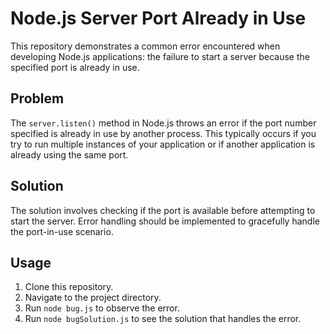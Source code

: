 # Node.js Server Port Already in Use

This repository demonstrates a common error encountered when developing Node.js applications: the failure to start a server because the specified port is already in use.

## Problem

The `server.listen()` method in Node.js throws an error if the port number specified is already in use by another process. This typically occurs if you try to run multiple instances of your application or if another application is already using the same port.

## Solution

The solution involves checking if the port is available before attempting to start the server.  Error handling should be implemented to gracefully handle the port-in-use scenario.

## Usage

1. Clone this repository.
2. Navigate to the project directory.
3. Run `node bug.js` to observe the error. 
4. Run `node bugSolution.js` to see the solution that handles the error.
